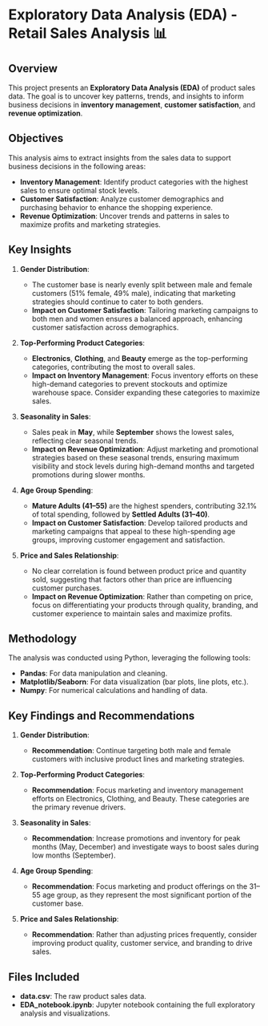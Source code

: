 # Exploratory Data Analysis (EDA) - Retail Sales Analysis 📊

## Overview
This project presents an **Exploratory Data Analysis (EDA)** of product sales data. The goal is to uncover key patterns, trends, and insights to inform business decisions in **inventory management**, **customer satisfaction**, and **revenue optimization**.

## Objectives
This analysis aims to extract insights from the sales data to support business decisions in the following areas:
- **Inventory Management**: Identify product categories with the highest sales to ensure optimal stock levels.
- **Customer Satisfaction**: Analyze customer demographics and purchasing behavior to enhance the shopping experience.
- **Revenue Optimization**: Uncover trends and patterns in sales to maximize profits and marketing strategies.

## Key Insights
1. **Gender Distribution**:
   - The customer base is nearly evenly split between male and female customers (51% female, 49% male), indicating that marketing strategies should continue to cater to both genders.
   - **Impact on Customer Satisfaction**: Tailoring marketing campaigns to both men and women ensures a balanced approach, enhancing customer satisfaction across demographics.

2. **Top-Performing Product Categories**:
   - **Electronics**, **Clothing**, and **Beauty** emerge as the top-performing categories, contributing the most to overall sales.
   - **Impact on Inventory Management**: Focus inventory efforts on these high-demand categories to prevent stockouts and optimize warehouse space. Consider expanding these categories to maximize sales.

3. **Seasonality in Sales**:
   - Sales peak in **May**, while **September** shows the lowest sales, reflecting clear seasonal trends.
   - **Impact on Revenue Optimization**: Adjust marketing and promotional strategies based on these seasonal trends, ensuring maximum visibility and stock levels during high-demand months and targeted promotions during slower months.

4. **Age Group Spending**:
   - **Mature Adults (41–55)** are the highest spenders, contributing 32.1% of total spending, followed by **Settled Adults (31–40)**.
   - **Impact on Customer Satisfaction**: Develop tailored products and marketing campaigns that appeal to these high-spending age groups, improving customer engagement and satisfaction.

5. **Price and Sales Relationship**:
   - No clear correlation is found between product price and quantity sold, suggesting that factors other than price are influencing customer purchases.
   - **Impact on Revenue Optimization**: Rather than competing on price, focus on differentiating your products through quality, branding, and customer experience to maintain sales and maximize profits.

## Methodology
The analysis was conducted using Python, leveraging the following tools:
- **Pandas**: For data manipulation and cleaning.
- **Matplotlib/Seaborn**: For data visualization (bar plots, line plots, etc.).
- **Numpy**: For numerical calculations and handling of data.

## Key Findings and Recommendations
1. **Gender Distribution**:
   - **Recommendation**: Continue targeting both male and female customers with inclusive product lines and marketing strategies.
   
2. **Top-Performing Product Categories**:
   - **Recommendation**: Focus marketing and inventory management efforts on Electronics, Clothing, and Beauty. These categories are the primary revenue drivers.

3. **Seasonality in Sales**:
   - **Recommendation**: Increase promotions and inventory for peak months (May, December) and investigate ways to boost sales during low months (September).

4. **Age Group Spending**:
   - **Recommendation**: Focus marketing and product offerings on the 31–55 age group, as they represent the most significant portion of the customer base.

5. **Price and Sales Relationship**:
   - **Recommendation**: Rather than adjusting prices frequently, consider improving product quality, customer service, and branding to drive sales.

## Files Included
- **data.csv**: The raw product sales data.
- **EDA_notebook.ipynb**: Jupyter notebook containing the full exploratory analysis and visualizations.

